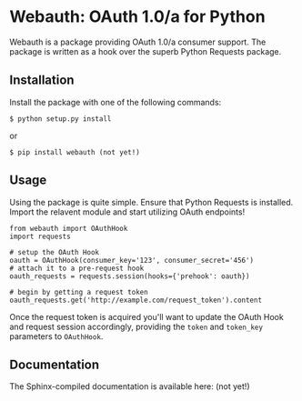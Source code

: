 # Webauth: OAuth 1.0/a for Python

Webauth is a package providing OAuth 1.0/a consumer support. The package is
written as a hook over the superb Python Requests package.


## Installation

Install the package with one of the following commands:

    $ python setup.py install

or

    $ pip install webauth (not yet!)


## Usage

Using the package is quite simple. Ensure that Python Requests is installed.
Import the relavent module and start utilizing OAuth endpoints!

    from webauth import OAuthHook
    import requests
    
    # setup the OAuth Hook
    oauth = OAuthHook(consumer_key='123', consumer_secret='456')
    # attach it to a pre-request hook
    oauth_requests = requests.session(hooks={'prehook': oauth})

    # begin by getting a request token
    oauth_requests.get('http://example.com/request_token').content

Once the request token is acquired you'll want to update the OAuth Hook and
request session accordingly, providing the `token` and `token_key` parameters
to `OAuthHook`.


## Documentation

The Sphinx-compiled documentation is available here: (not yet!)
